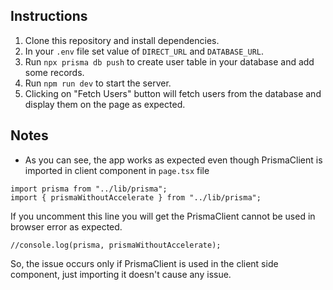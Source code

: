 ## Instructions

1. Clone this repository and install dependencies.
2. In your `.env` file set value of `DIRECT_URL` and `DATABASE_URL`.
3. Run `npx prisma db push` to create user table in your database and add some records.
4. Run `npm run dev` to start the server.
5. Clicking on "Fetch Users" button will fetch users from the database and display them on the page as expected.

## Notes

- As you can see, the app works as expected even though PrismaClient is imported in client component in `page.tsx` file

```
import prisma from "../lib/prisma";
import { prismaWithoutAccelerate } from "../lib/prisma";
```

If you uncomment this line you will get the PrismaClient cannot be used in browser error as expected.

```
//console.log(prisma, prismaWithoutAccelerate);
```

So, the issue occurs only if PrismaClient is used in the client side component, just importing it doesn't cause any issue.
